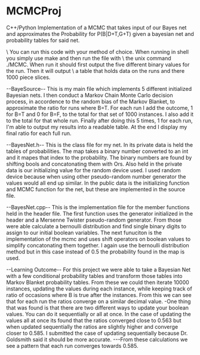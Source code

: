 # MCMCProj
C++/Python Implementation of a MCMC that takes input of our Bayes net and approximates the Probability for P(B|D+T,G+T) given a bayesian net and probability tables for said net. 

\\ You can run this code with your method of choice. When running in shell you simply use make and then run the file with 
\\ the unix command ./MCMC. When run it should first output the five different binary values for the run. Then it will output 
\\ a table that holds data on the runs and there 1000 piece slices.

--BayeSource--
This is my main file which implements 5 different initialized Bayesian nets. I then conduct a Markov Chain Monte Carlo decision
process, in accordence to the random bias of the Markov Blanket, to approximate the ratio for runs where B=T. For each run I add 
the outcome, 1 for B=T and 0 for B=F, to the total for that set of 1000 instances. I also add it to the total for that whole run.
Finally after doing this 5 times, 1 for each run, I'm able to output my results into a readable table. At the end I display my 
final ratio for each full run.

--BayesNet.h--
This is the class file for my net. In its private data is held the tables of probabilities. The map takes a binary number 
converted to an int and it mapes that index to the probability. The binary numbers are found by shifting bools and concatonating
them with Ors. Also held in the private data is our initializing value for the random device used. I used random device because
when using other pseudo-random number generator the values would all end up similar.
In the public data is the initializing function and MCMC function for the net, but these are implemented in the source file.

--BayesNet.cpp--
This is the implementation file for the member functions held in the header file. The first function uses the generator
initialized in the header and a Mersenne Twister pseudo-random generator. From those were able calculate a bernoulli distribution 
and find single binary digits to assign to our initial boolean variables. The next funuciton is the implementation of the mcmc and 
uses shift operators on boolean values to simplify concatonating them together. I again use the bernoulli distribution method but
in this case instead of 0.5 the probability found in the map is used. 

--Learning Outcome--
For this project we were able to take a Bayesian Net with a few conditional probability tables and transform those tables into 
Markov Blanket probability tables. From these we could then iterate 10000 instances, updating the values during each instance, 
while keeping track of ratio of occasions where B is true after the instances. From this we can see that for each run the ratios
converge on a similar decimal value. 
-One thing that was found is that there are two different ways to update your boolean values. You can do it sequentially or all at 
once. In the case of updating the values all at once its found that the ratios converged close to 0.563 but when updated 
sequentially the ratios are slightly higher and converge closer to 0.585. I submitted the case of updating sequentially because 
Dr. Goldsmith said it should be more accurate.
---From these calculations we see a pattern that each run converges towards 0.585.
